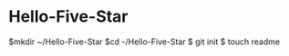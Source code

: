 Hello-Five-Star
===============
$mkdir ~/Hello-Five-Star
$cd -/Hello-Five-Star
$ git init
$ touch readme
